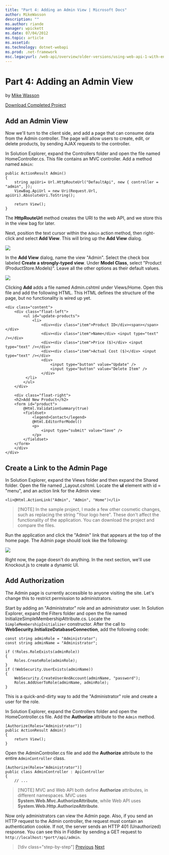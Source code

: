```yaml
---
title: "Part 4: Adding an Admin View | Microsoft Docs"
author: MikeWasson
description: ""
ms.author: riande
manager: wpickett
ms.date: 07/04/2012
ms.topic: article
ms.assetid: 
ms.technology: dotnet-webapi
ms.prod: .net-framework
msc.legacyurl: /web-api/overview/older-versions/using-web-api-1-with-entity-framework-5/using-web-api-with-entity-framework-part-4
---
```

Part 4: Adding an Admin View
====================
by [Mike Wasson](https://github.com/MikeWasson)

[Download Completed Project](http://code.msdn.microsoft.com/ASP-NET-Web-API-with-afa30545)

## Add an Admin View

Now we'll turn to the client side, and add a page that can consume data from the Admin controller. The page will allow users to create, edit, or delete products, by sending AJAX requests to the controller.

In Solution Explorer, expand the Controllers folder and open the file named HomeController.cs. This file contains an MVC controller. Add a method named `Admin`:

    public ActionResult Admin()
    {
        string apiUri= Url.HttpRouteUrl("DefaultApi", new { controller = "admin", });
        ViewBag.ApiUrl = new Uri(Request.Url, apiUri).AbsoluteUri.ToString();
    
        return View();
    }

The **HttpRouteUrl** method creates the URI to the web API, and we store this in the view bag for later.

Next, position the text cursor within the `Admin` action method, then right-click and select **Add View**. This will bring up the **Add View** dialog.

![](using-web-api-with-entity-framework-part-4/_static/image1.png)

In the **Add View** dialog, name the view "Admin". Select the check box labeled **Create a strongly-typed view**. Under **Model Class**, select "Product (ProductStore.Models)". Leave all the other options as their default values.

![](using-web-api-with-entity-framework-part-4/_static/image2.png)

Clicking **Add** adds a file named Admin.cshtml under Views/Home. Open this file and add the following HTML. This HTML defines the structure of the page, but no functionality is wired up yet.

    <div class="content">
        <div class="float-left">
            <ul id="update-products">
                <li>
                    <div><div class="item">Product ID</div><span></span></div>
                    <div><div class="item">Name</div> <input type="text" /></div> 
                    <div><div class="item">Price ($)</div> <input type="text" /></div>
                    <div><div class="item">Actual Cost ($)</div> <input type="text" /></div>
                    <div>
                        <input type="button" value="Update" />
                        <input type="button" value="Delete Item" />
                    </div>
             </li>
            </ul>
        </div>
    
        <div class="float-right">
        <h2>Add New Product</h2>
        <form id="product">
            @Html.ValidationSummary(true)
            <fieldset>
                <legend>Contact</legend>
                @Html.EditorForModel()
                <p>
                    <input type="submit" value="Save" />
                </p>
            </fieldset>
        </form>
        </div>
    </div>

## Create a Link to the Admin Page

In Solution Explorer, expand the Views folder and then expand the Shared folder. Open the file named \_Layout.cshtml. Locate the **ul** element with id = "menu", and an action link for the Admin view:

    <li>@Html.ActionLink("Admin", "Admin", "Home")</li>

> [!NOTE] In the sample project, I made a few other cosmetic changes, such as replacing the string "Your logo here". These don't affect the functionality of the application. You can download the project and compare the files.


Run the application and click the "Admin" link that appears at the top of the home page. The Admin page should look like the following:

![](using-web-api-with-entity-framework-part-4/_static/image3.png)

Right now, the page doesn't do anything. In the next section, we'll use Knockout.js to create a dynamic UI.

## Add Authorization

The Admin page is currently accessible to anyone visiting the site. Let's change this to restrict permission to administrators.

Start by adding an "Administrator" role and an administrator user. In Solution Explorer, expand the Filters folder and open the file named InitializeSimpleMembershipAttribute.cs. Locate the `SimpleMembershipInitializer` constructor. After the call to **WebSecurity.InitializeDatabaseConnection**, add the following code:

    const string adminRole = "Administrator";
    const string adminName = "Administrator";
    
    if (!Roles.RoleExists(adminRole))
    {
        Roles.CreateRole(adminRole);
    }
    if (!WebSecurity.UserExists(adminName))
    {
        WebSecurity.CreateUserAndAccount(adminName, "password");
        Roles.AddUserToRole(adminName, adminRole);
    }

This is a quick-and-dirty way to add the "Administrator" role and create a user for the role.

In Solution Explorer, expand the Controllers folder and open the HomeController.cs file. Add the **Authorize** attribute to the `Admin` method.

    [Authorize(Roles="Administrator")]
    public ActionResult Admin()
    {
        return View();
    }

Open the AdminController.cs file and add the **Authorize** attribute to the entire `AdminController` class.

    [Authorize(Roles="Administrator")]
    public class AdminController : ApiController
    {
        // ...

> [!NOTE] MVC and Web API both define **Authorize** attributes, in different namespaces. MVC uses **System.Web.Mvc.AuthorizeAttribute**, while Web API uses **System.Web.Http.AuthorizeAttribute**.


Now only administrators can view the Admin page. Also, if you send an HTTP request to the Admin controller, the request must contain an authentication cookie. If not, the server sends an HTTP 401 (Unauthorized) response. You can see this in Fiddler by sending a GET request to `http://localhost:*port*/api/admin`.

>[!div class="step-by-step"] [Previous](using-web-api-with-entity-framework-part-3.md) [Next](using-web-api-with-entity-framework-part-5.md)